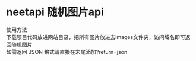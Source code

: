 # neetapi 随机图片api

使用方法
<br>下载项目代码放进网站目录，把所有图片放进去images文件夹，访问域名即可返回随机图片
<br>如需返回 JSON 格式请直接在末尾添加?return=json
